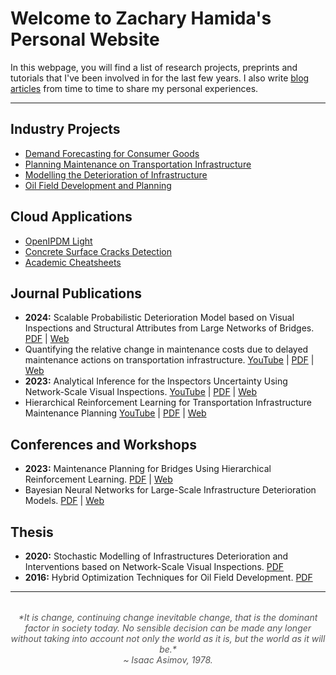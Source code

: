 
# Welcome to Zachary Hamida's Personal Website

In this webpage, you will find a list of research projects, preprints and tutorials that I've been involved in for the last few years. I also write [blog articles](/pages/blog_page.md) from time to time to share my personal experiences.

---

## Industry Projects

<div class="card">
  <ul>
    <li><a href="/pages/DFC_page.md">Demand Forecasting for Consumer Goods</a></li>
    <li><a href="/pages/PMA_page.md">Planning Maintenance on Transportation Infrastructure</a></li>
    <li><a href="/pages/SHM_page.md">Modelling the Deterioration of Infrastructure</a></li>
    <li><a href="/pages/WPO_page.md">Oil Field Development and Planning</a></li>
  </ul>
</div>

## Cloud Applications

<div class="card">
  <ul>
    <li><a href="https://openipdm-light.streamlit.app">OpenIPDM Light</a></li>
    <li><a href="https://cracks-detection.streamlit.app">Concrete Surface Cracks Detection</a></li>
    <li><a href="/pages/TIP_page.md">Academic Cheatsheets</a></li>
  </ul>
</div>

## Journal Publications

<div class="card">
  <ul>
    <li><strong>2024:</strong> Scalable Probabilistic Deterioration Model based on Visual Inspections and Structural Attributes from Large Networks of Bridges. <a href="pdf/SSMBNN_Fakhri_Hamida_Goulet_2024.pdf">PDF</a> | <a href="https://doi.org/10.1016/j.aei.2024.103035">Web</a></li>
    <li>Quantifying the relative change in maintenance costs due to delayed maintenance actions on transportation infrastructure. <a href="https://youtu.be/Indb_dHdXB0">YouTube</a> | <a href="/pdf/DST_Hamida_Goulet_2024.pdf">PDF</a> | <a href="https://doi.org/10.1061/JPCFEV.CFENG-4802">Web</a></li>
    <li><strong>2023:</strong> Analytical Inference for the Inspectors Uncertainty Using Network-Scale Visual Inspections. <a href="https://www.youtube.com/watch?v=TYxGk99cC6M">YouTube</a> | <a href="/pdf/BL_BD_ZH_JG_2023.pdf">PDF</a> | <a href="https://doi.org/10.1061/JCCEE5.CPENG-5333">Web</a></li>
    <li>Hierarchical Reinforcement Learning for Transportation Infrastructure Maintenance Planning <a href="https://youtu.be/4jnUAYb9kkI">YouTube</a> | <a href="/pdf/Hamida_Goulet_RLI_2023_preprint.pdf">PDF</a> | <a href="https://doi.org/10.1016/j.ress.2023.109214">Web</a></li>
    <!-- Add more as needed -->
  </ul>
</div>

## Conferences and Workshops

<div class="card">
  <ul>
    <li><strong>2023:</strong> Maintenance Planning for Bridges Using Hierarchical Reinforcement Learning. <a href="/pdf/Hamida_Goulet_HRL_ICASP14.pdf">PDF</a> | <a href="http://hdl.handle.net/2262/103207">Web</a></li>
    <li>Bayesian Neural Networks for Large-Scale Infrastructure Deterioration Models. <a href="/pdf/ICASP14_SSM_TAGI.pdf">PDF</a> | <a href="http://hdl.handle.net/2262/103198">Web</a></li>
    <!-- Add more as needed -->
  </ul>
</div>

## Thesis

<div class="card">
  <ul>
    <li><strong>2020:</strong> Stochastic Modelling of Infrastructures Deterioration and Interventions based on Network-Scale Visual Inspections. <a href="/pdf/ZacharyHamida_PhDThesis_2020.pdf">PDF</a></li>
    <li><strong>2016:</strong> Hybrid Optimization Techniques for Oil Field Development. <a href="https://scholarworks.aub.edu.lb/bitstream/handle/10938/20890/t-6558.pdf?sequence=1">PDF</a></li>
  </ul>
</div>

---

<div style="text-align:center; margin-top:32px; color:#555; font-style:italic;">*It is change, continuing change inevitable change, that is the dominant factor in society today. No sensible decision can be made any longer without taking into account not only the world as it is, but the world as it will be.*<br>~ Isaac Asimov, 1978.</div>
